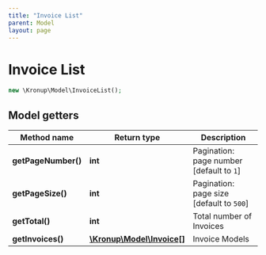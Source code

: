```yaml
---
title: "Invoice List"
parent: Model
layout: page
---
```


# Invoice List

```php
new \Kronup\Model\InvoiceList();
```

## Model getters

Method name | Return type | Description
------------ | ------------- | -------------
**getPageNumber()** | **int** | Pagination: page number   [default to `1`]
**getPageSize()** | **int** | Pagination: page size   [default to `500`]
**getTotal()** | **int** | Total number of Invoices
**getInvoices()** | [**\Kronup\Model\Invoice[]**](../Invoice) | Invoice Models

